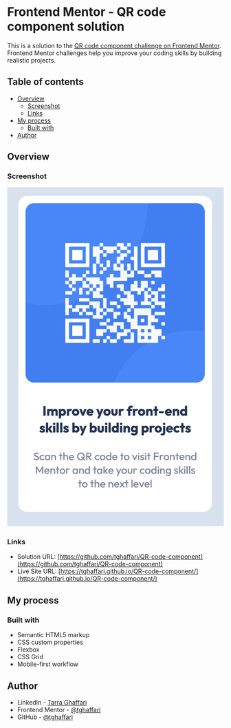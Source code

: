 # Frontend Mentor - QR code component solution

This is a solution to the [QR code component challenge on Frontend Mentor](https://www.frontendmentor.io/challenges/qr-code-component-iux_sIO_H). Frontend Mentor challenges help you improve your coding skills by building realistic projects.

## Table of contents

- [Overview](#overview)
  - [Screenshot](#screenshot)
  - [Links](#links)
- [My process](#my-process)
  - [Built with](#built-with)
- [Author](#author)

## Overview

### Screenshot

![](images/solution.png)

### Links

- Solution URL: [https://github.com/tghaffari/QR-code-component](https://github.com/tghaffari/QR-code-component)
- Live Site URL: [https://tghaffari.github.io/QR-code-component/](https://tghaffari.github.io/QR-code-component/)

## My process

### Built with

- Semantic HTML5 markup
- CSS custom properties
- Flexbox
- CSS Grid
- Mobile-first workflow

## Author

- LinkedIn - [Tarra Ghaffari](https://www.linkedin.com/in/tarra-ghaffari/)
- Frontend Mentor - [@tghaffari](https://www.frontendmentor.io/profile/tghaffari)
- GitHub - [@tghaffari](https://github.com/tghaffari)
